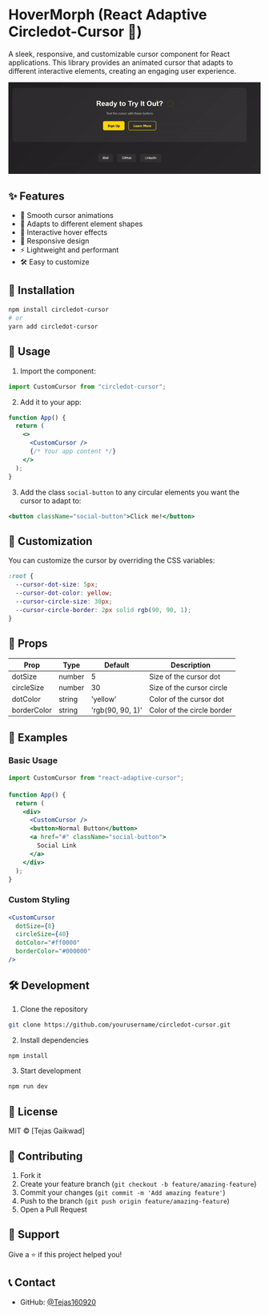 # HoverMorph (React Adaptive Circledot-Cursor 🎯)

A sleek, responsive, and customizable cursor component for React applications. This library provides an animated cursor that adapts to different interactive elements, creating an engaging user experience.

![Demo](./demo.gif)

## ✨ Features

- 🎨 Smooth cursor animations
- 🔄 Adapts to different element shapes
- 🎯 Interactive hover effects
- 📱 Responsive design
- ⚡ Lightweight and performant
- 🛠️ Easy to customize

## 🚀 Installation

```bash
npm install circledot-cursor
# or
yarn add circledot-cursor
```

## 📖 Usage

1. Import the component:

```jsx
import CustomCursor from "circledot-cursor";
```

2. Add it to your app:

```jsx
function App() {
  return (
    <>
      <CustomCursor />
      {/* Your app content */}
    </>
  );
}
```

3. Add the class `social-button` to any circular elements you want the cursor to adapt to:

```jsx
<button className="social-button">Click me!</button>
```

## 🎨 Customization

You can customize the cursor by overriding the CSS variables:

```css
:root {
  --cursor-dot-size: 5px;
  --cursor-dot-color: yellow;
  --cursor-circle-size: 30px;
  --cursor-circle-border: 2px solid rgb(90, 90, 1);
}
```

## 📝 Props

| Prop        | Type   | Default          | Description                |
| ----------- | ------ | ---------------- | -------------------------- |
| dotSize     | number | 5                | Size of the cursor dot     |
| circleSize  | number | 30               | Size of the cursor circle  |
| dotColor    | string | 'yellow'         | Color of the cursor dot    |
| borderColor | string | 'rgb(90, 90, 1)' | Color of the circle border |

## 🌟 Examples

### Basic Usage

```jsx
import CustomCursor from "react-adaptive-cursor";

function App() {
  return (
    <div>
      <CustomCursor />
      <button>Normal Button</button>
      <a href="#" className="social-button">
        Social Link
      </a>
    </div>
  );
}
```

### Custom Styling

```jsx
<CustomCursor
  dotSize={8}
  circleSize={40}
  dotColor="#ff0000"
  borderColor="#000000"
/>
```

## 🛠️ Development

1. Clone the repository

```bash
git clone https://github.com/yourusername/circledot-cursor.git
```

2. Install dependencies

```bash
npm install
```

3. Start development

```bash
npm run dev
```

## 📄 License

MIT © [Tejas Gaikwad]

## 🤝 Contributing

1. Fork it
2. Create your feature branch (`git checkout -b feature/amazing-feature`)
3. Commit your changes (`git commit -m 'Add amazing feature'`)
4. Push to the branch (`git push origin feature/amazing-feature`)
5. Open a Pull Request

## 🙌 Support

Give a ⭐️ if this project helped you!

## 📞 Contact

- GitHub: [@Tejas160920](https://github.com/Tejas160920)
